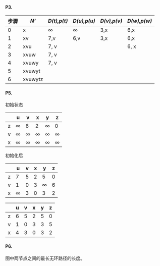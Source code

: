 #### P3.

| 步骤 | *N’*    | *D(t),p(t)* | *D(u),p(u)* | *D(v),p(v)* | *D(w),p(w)* |
| ---- | ------- | ----------- | ----------- | ----------- | ----------- |
| 0    | x       | ∞           | ∞           | 3,x         | 6,x         |
| 1    | xv      | 7,v         | 6,v         | 3,x         | 6,x         |
| 2    | xvu     | 7, v        |             |             | 6, x        |
| 3    | xvuw    | 7, v        |             |             |             |
| 4    | xvuwy   | 7, v        |             |             |             |
| 5    | xvuwyt  |             |             |             |             |
| 6    | xvuwytz |             |             |             |             |



#### P5.

初始状态

|      | u    | v    | x    | y    | z    |
| ---- | ---- | ---- | ---- | ---- | ---- |
| z    | ∞    | 6    | 2    | ∞    | 0    |
| v    | ∞    | ∞    | ∞    | ∞    | ∞    |
| x    | ∞    | ∞    | ∞    | ∞    | ∞    |

初始化后

|      | u    | v    | x    | y    | z    |
| ---- | ---- | ---- | ---- | ---- | ---- |
| z    | 7    | 5    | 2    | 5    | 0    |
| v    | 1    | 0    | 3    | ∞    | 6    |
| x    | ∞    | 3    | 0    | 3    | 2    |

|      | u    | v    | x    | y    | z    |
| ---- | ---- | ---- | ---- | ---- | ---- |
| z    | 6    | 5    | 2    | 5    | 0    |
| v    | 1    | 0    | 3    | 3    | 5    |
| x    | 4    | 3    | 0    | 3    | 2    |



#### P6.

图中两节点之间的最长无环路径的长度。
